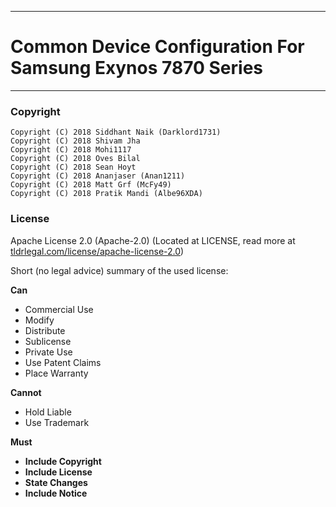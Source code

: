 -----------------------------------------------------------
# Common Device Configuration For Samsung Exynos 7870 Series
-----------------------------------------------------------

### Copyright

	Copyright (C) 2018 Siddhant Naik (Darklord1731)
	Copyright (C) 2018 Shivam Jha
	Copyright (C) 2018 Mohi1117
	Copyright (C) 2018 Oves Bilal
	Copyright (C) 2018 Sean Hoyt
	Copyright (C) 2018 Ananjaser (Anan1211)
	Copyright (C) 2018 Matt Grf (McFy49)
	Copyright (C) 2018 Pratik Mandi (Albe96XDA)

### License
Apache License 2.0 (Apache-2.0) (Located at LICENSE, read more at [tldrlegal.com/license/apache-license-2.0](https://tldrlegal.com/license/apache-license-2.0-%28apache-2.0%29))

Short (no legal advice) summary of the used license:


**Can**

 * Commercial Use
 * Modify
 * Distribute
 * Sublicense
 * Private Use
 * Use Patent Claims
 * Place Warranty
 

**Cannot**

 * Hold Liable
 * Use Trademark 


**Must**

 * **Include Copyright**
 * **Include License**
 * **State Changes**
 * **Include Notice**
